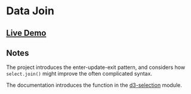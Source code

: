 # Data Join

## [Live Demo](https://codepen.io/borntofrappe/pen/wvaxwdY)

## Notes

The project introduces the enter-update-exit pattern, and considers how `select.join()` might improve the often complicated syntax.

The documentation introduces the function in the [d3-selection](github.com/d3/d3-selection/blob/master/README.md) module.
